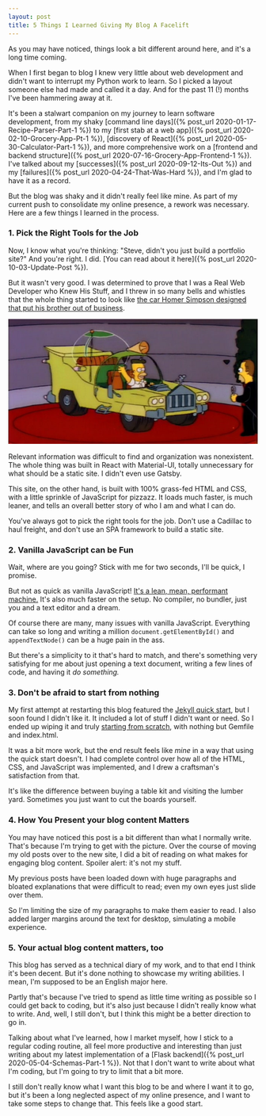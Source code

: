 ```yaml
---
layout: post
title: 5 Things I Learned Giving My Blog A Facelift
---
```


As you may have noticed, things look a bit different around here, and it's a long time coming. <!--more-->

When I first began to blog I knew very little about web development and didn't want to interrupt my Python work to learn. So I picked a layout someone else had made and called it a day. And for the past 11 (!) months I've been hammering away at it.

It's been a stalwart companion on my journey to learn software development, from my shaky [command line days]({% post_url 2020-01-17-Recipe-Parser-Part-1 %}) to my [first stab at a web app]({% post_url 2020-02-10-Grocery-App-Pt-1 %}), [discovery of React]({% post_url 2020-05-30-Calculator-Part-1 %}), and more comprehensive work on a [frontend and backend structure]({% post_url 2020-07-16-Grocery-App-Frontend-1 %}). I've talked about my [successes]({% post_url 2020-09-12-Its-Out %}) and my [failures]({% post_url 2020-04-24-That-Was-Hard %}), and I'm glad to have it as a record.

But the blog was shaky and it didn't really feel like mine. As part of my current push to consolidate my online presence, a rework was necessary. Here are a few things I learned in the process.

### 1. Pick the Right Tools for the Job

Now, I know what you're thinking: "Steve, didn't you just build a portfolio site?" And you're right. I did. [You can read about it here]({% post_url 2020-10-03-Update-Post %}).

But it wasn't very good. I was determined to prove that I was a Real Web Developer who Knew His Stuff, and I threw in so many bells and whistles that the whole thing started to look like [the car Homer Simpson designed that put his brother out of business](https://en.wikipedia.org/wiki/Oh_Brother,_Where_Art_Thou%3F).

![Homer's disasterous car](/assets/img/posts/the-homer-inline4.jpg)

Relevant information was difficult to find and organization was nonexistent. The whole thing was built in React with Material-UI, totally unnecessary for what should be a static site. I didn't even use Gatsby.

This site, on the other hand, is built with 100% grass-fed HTML and CSS, with a little sprinkle of JavaScript for pizzazz. It loads much faster, is much leaner, and tells an overall better story of who I am and what I can do.

You've always got to pick the right tools for the job. Don't use a Cadillac to haul freight, and don't use an SPA framework to build a static site.

### 2. Vanilla JavaScript can be Fun

Wait, where are you going? Stick with me for two seconds, I'll be quick, I promise.

But not as quick as vanilla JavaScript! [It's a lean, mean, performant machine.](https://gomakethings.com/just-how-much-faster-is-vanilla-js-than-frameworks/) It's also much faster on the setup. No compiler, no bundler, just you and a text editor and a dream.

Of course there are many, many issues with vanilla JavaScript. Everything can take so long and writing a million `document.getElementById()` and `appendTextNode()` can be a huge pain in the ass.

But there's a simplicity to it that's hard to match, and there's something very satisfying for me about just opening a text document, writing a few lines of code, and having it *do something.*


### 3. Don't be afraid to start from nothing

My first attempt at restarting this blog featured the [Jekyll quick start](https://jekyllrb.com/docs/), but I soon found I didn't like it. It included a lot of stuff I didn't want or need. So I ended up wiping it and truly [starting from scratch](https://jekyllrb.com/docs/step-by-step/01-setup/), with nothing but Gemfile and index.html.

It was a bit more work, but the end result feels like *mine* in a way that using the quick start doesn't. I had complete control over how all of the HTML, CSS, and JavaScript was implemented, and I drew a craftsman's satisfaction from that.

It's like the difference between buying a table kit and visiting the lumber yard. Sometimes you just want to cut the boards yourself.

### 4. How You Present your blog content Matters

You may have noticed this post is a bit different than what I normally write. That's because I'm trying to get with the picture. Over the course of moving my old posts over to the new site, I did a bit of reading on what makes for engaging blog content. Spoiler alert: it's not my stuff.

My previous posts have been loaded down with huge paragraphs and bloated explanations that were difficult to read; even my own eyes just slide over them.

So I'm limiting the size of my paragraphs to make them easier to read. I also added larger margins around the text for desktop, simulating a mobile experience.

### 5. Your actual blog content matters, too

This blog has served as a technical diary of my work, and to that end I think it's been decent. But it's done nothing to showcase my writing abilities. I mean, I'm supposed to be an English major here.

Partly that's because I've tried to spend as little time writing as possible so I could get back to coding, but it's also just because I didn't really know what to write. And, well, I still don't, but I think this might be a better direction to go in.

Talking about what I've learned, how I market myself, how I stick to a regular coding routine, all feel more productive and interesting than just writing about my latest implementation of a [Flask backend]({% post_url 2020-05-04-Schemas-Part-1 %}). Not that I don't want to write about what I'm coding, but I'm going to try to limit that a bit more.

I still don't really know what I want this blog to be and where I want it to go, but it's been a long neglected aspect of my online presence, and I want to take some steps to change that. This feels like a good start.
